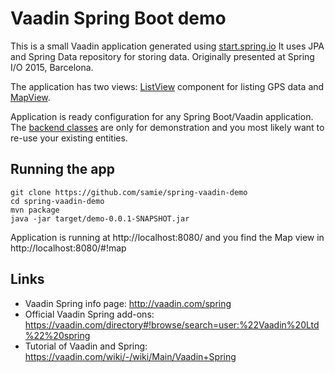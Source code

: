 Vaadin Spring Boot demo
==
This is a small Vaadin application generated using [start.spring.io](http://start.spring.io)
It uses JPA and Spring Data repository for storing data. Originally presented at Spring I/O 2015, Barcelona.

The application has two views: [ListView](src/main/java/demo/ListView.java) component for listing
GPS data and [MapView](src/main/java/demo/MapView.java).

Application is ready configuration for any Spring Boot/Vaadin application. The [backend classes](src/main/java/demo/backend) are only for demonstration and you most likely want to re-use your existing entities.

Running the app
--
    git clone https://github.com/samie/spring-vaadin-demo
    cd spring-vaadin-demo
    mvn package
    java -jar target/demo-0.0.1-SNAPSHOT.jar

Application is running at http://localhost:8080/ and you
find the Map view in http://localhost:8080/#!map

Links
--

* Vaadin Spring info page: http://vaadin.com/spring
* Official Vaadin Spring add-ons: https://vaadin.com/directory#!browse/search=user:%22Vaadin%20Ltd%22%20spring
* Tutorial of Vaadin and Spring: https://vaadin.com/wiki/-/wiki/Main/Vaadin+Spring





